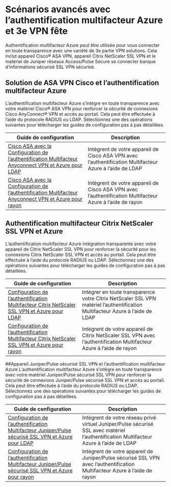 <properties
    pageTitle="Scénarios avancés avec l’authentification multifacteur Azure et 3e VPN fêtes"
    description="Cette page fournit des informations sur la configuration de la configuration étape par étape pour l’authentification Multifacteur Azure avec 3e partie produits."
    services="multi-factor-authentication"
    documentationCenter=""
    authors="kgremban" 
    manager="femila"
    editor="curtland"/>

<tags
    ms.service="multi-factor-authentication"
    ms.workload="identity"
    ms.tgt_pltfrm="na"
    ms.devlang="na"
    ms.topic="article"
    ms.date="08/04/2016"
    ms.author="kgremban"/>

# <a name="advanced-scenarios-with-azure-multi-factor-authentication-and-3rd-party-vpn"></a>Scénarios avancés avec l’authentification multifacteur Azure et 3e VPN fête
Authentification multifacteur Azure peut être utilisée pour vous connecter en toute transparence avec une variété de 3e partie VPN solutions.  Cela inclut appareil Cisco® ASA VPN, appareil Citrix NetScaler SSL VPN et le matériel de Juniper réseaux Access/Pulse Secure se connecter banque d’informations sécurisé SSL VPN sécurisé.

## <a name="cisco-asa-vpn-appliance-and-azure-multi-factor-authentication"></a>Solution de ASA VPN Cisco et l’authentification multifacteur Azure
L’authentification multifacteur Azure s’intègre en toute transparence avec votre matériel Cisco® ASA VPN pour renforcer la sécurité de connexions Cisco AnyConnect® VPN et accès au portail.  Cela peut être effectuée à l’aide du protocole RADIUS ou LDAP.  Sélectionnez une des opérations suivantes pour télécharger les guides de configuration pas à pas détaillées.

Guide de configuration  | Description
------------- | ------------- |
[Cisco ASA avec la Configuration de l’authentification Multifacteur Anyconnect VPN et Azure pour LDAP](http://download.microsoft.com/download/A/2/0/A201567C-C3DE-4227-AF89-4567A470899E/Cisco_ASA_Azure_MFA_LDAP.docx) | Intègrent de votre appareil de Cisco ASA VPN avec l’authentification Multifacteur Azure à l’aide de LDAP|
[Cisco ASA avec la Configuration de l’authentification Multifacteur Anyconnect VPN et Azure pour rayon](http://download.microsoft.com/download/4/5/7/4579C1CF-35B0-4FBE-8A1A-B49CB2CC0382/Cisco_ASA_Azure_MFA_RADIUS.docx) | Intègrent de votre appareil de Cisco ASA VPN avec l’authentification Multifacteur Azure à l’aide de rayon

## <a name="citrix-netscaler-ssl-vpn-and-azure-multi-factor-authentication"></a>Authentification multifacteur Citrix NetScaler SSL VPN et Azure
L’authentification multifacteur Azure intégration transparente avec votre appareil de Citrix NetScaler SSL VPN pour renforcer la sécurité pour les connexions Citrix NetScaler SSL VPN et accès au portail.  Cela peut être effectuée à l’aide du protocole RADIUS ou LDAP.  Sélectionnez une des opérations suivantes pour télécharger les guides de configuration pas à pas détaillées.

Guide de configuration  | Description
------------- | ------------- |
[Configuration de l’authentification Multifacteur Citrix NetScaler SSL VPN et Azure pour LDAP](http://download.microsoft.com/download/2/4/E/24E1E722-72DF-471F-A88A-D1338DB1AF83/Citrix_NS_Azure_MFA_LDAP.docx) | Intégrer en toute transparence votre Citrix NetScaler SSL VPN matériel l’authentification Multifacteur Azure à l’aide de LDAP|
[Configuration de l’authentification Multifacteur Citrix NetScaler SSL VPN et Azure pour rayon](http://download.microsoft.com/download/1/A/4/1A482764-4A63-45C2-A5EC-2B673ACCDD12/Citrix_NS_Azure_MFA_RADIUS.docx) | Intègrent de votre appareil de Citrix NetScaler SSL VPN avec l’authentification Multifacteur Azure à l’aide de rayon

##<a name="juniperpulse-secure-ssl-vpn-appliance-and-azure-multi-factor-authentication"></a>Appareil Juniper/Pulse sécurisé SSL VPN et l’authentification multifacteur Azure
L’authentification multifacteur Azure s’intègre en toute transparence avec votre matériel Juniper/Pulse sécurisé SSL VPN pour renforcer la sécurité de connexions Juniper/Pulse sécurisé SSL VPN et accès au portail.  Cela peut être effectuée à l’aide du protocole RADIUS ou LDAP.  Sélectionnez une des opérations suivantes pour télécharger les guides de configuration pas à pas détaillées.

Guide de configuration  | Description
------------- | ------------- |
[Configuration de l’authentification Multifacteur Juniper/Pulse sécurisé SSL VPN et Azure pour LDAP](http://download.microsoft.com/download/6/5/8/6587B418-75B1-4FCB-84D4-984BC479309E/JuniperPulse_Azure_MFA_LDAP.docx)| Intègrent de votre réseau privé virtuel Juniper/Pulse sécurisé SSL avec matériel l’authentification Multifacteur Azure à l’aide de LDAP|
[Configuration de l’authentification Multifacteur Juniper/Pulse sécurisé SSL VPN et Azure pour rayon](http://download.microsoft.com/download/7/9/A/79AB3DAD-4799-4379-B1DA-B95ABDF231DC/JuniperPulse_Azure_MFA_RADIUS.docx) | Intègrent de votre appareil de Juniper/Pulse sécurisé SSL VPN avec l’authentification Multifacteur Azure à l’aide de rayon

